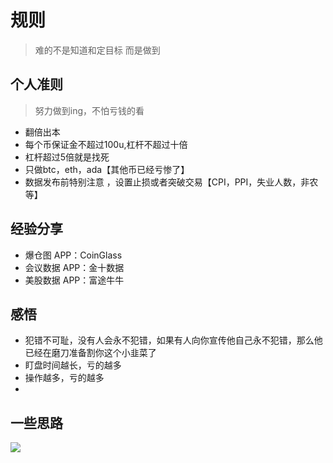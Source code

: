 # 规则
> 难的不是知道和定目标 而是做到

## 个人准则
> 努力做到ing，不怕亏钱的看

- 翻倍出本
- 每个币保证金不超过100u,杠杆不超过十倍
- 杠杆超过5倍就是找死
- 只做btc，eth，ada【其他币已经亏惨了】
- 数据发布前特别注意 ，设置止损或者突破交易【CPI，PPI，失业人数，非农等】

## 经验分享
- 爆仓图 APP：CoinGlass
- 会议数据 APP：金十数据
- 美股数据 APP：富途牛牛

## 感悟
- 犯错不可耻，没有人会永不犯错，如果有人向你宣传他自己永不犯错，那么他已经在磨刀准备割你这个小韭菜了
- 盯盘时间越长，亏的越多
- 操作越多，亏的越多
- 


## 一些思路
![](/imgs/web3/log-btc-short-alts.jpg)